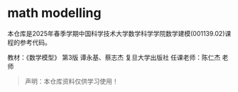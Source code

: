 # math modelling
本仓库是2025年春季学期中国科学技术大学数学科学学院数学建模(001139.02)课程的参考代码。

教材：《数学模型》 第3版 谭永基、蔡志杰 复旦大学出版社
任课老师：陈仁杰 老师

> 声明：本仓库资料仅供学习使用！
